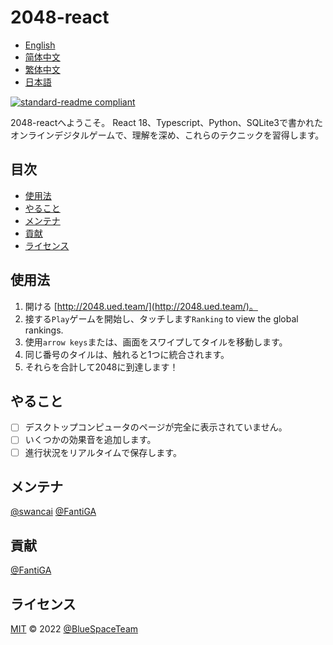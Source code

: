 # 2048-react

- [English](README.md)
- [简体中文](README.zh-CN.md)
- [繁体中文](README.zh-TW.md)
- [日本語](README.ja.md)

[![standard-readme compliant](https://img.shields.io/badge/standard--readme-OK-green.svg?style=flat-square)](https://github.com/RichardLitt/standard-readme)

2048-reactへようこそ。 React 18、Typescript、Python、SQLite3で書かれたオンラインデジタルゲームで、理解を深め、これらのテクニックを習得します。

## 目次

-   [使用法](#使用法)
-   [やること](#やること)
-   [メンテナ](#メンテナ)
-   [貢献](#貢献)
-   [ライセンス](#ライセンス)

## 使用法

1.  開ける [http://2048.ued.team/](http://2048.ued.team/)。
2.  接する`Play`ゲームを開始し、タッチします`Ranking` to view the global rankings.
3.  使用`arrow keys`または、画面をスワイプしてタイルを移動します。
4.  同じ番号のタイルは、触れると1つに統合されます。
5.  それらを合計して2048に到達します！

## やること

-   [ ] デスクトップコンピュータのページが完全に表示されていません。
-   [ ] いくつかの効果音を追加します。
-   [ ] 進行状況をリアルタイムで保存します。

## メンテナ

[@swancai](https://github.com/swancai)
[@FantiGA](https://github.com/FantiGA)

## 貢献

[@FantiGA](https://github.com/FantiGA)

## ライセンス

[MIT](LICENSE)  © 2022 [@BlueSpaceTeam](https://github.com/BlueSpaceTeam)
